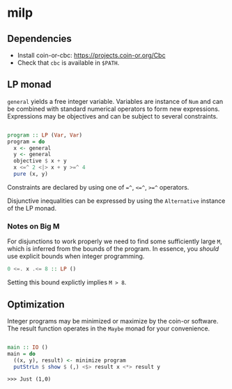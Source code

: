 # milp

## Dependencies

 - Install coin-or-cbc: https://projects.coin-or.org/Cbc
 - Check that `cbc` is available in `$PATH`.


## LP monad

`general` yields a free integer variable. Variables are instance of `Num` and can be combined with standard numerical operators to form new expressions. Expressions may be objectives and can be subject to several constraints.

```haskell

program :: LP (Var, Var)
program = do
  x <- general
  y <- general
  objective $ x + y
  x <=^ 2 <|> x + y >=^ 4
  pure (x, y)

```

Constraints are declared by using one of `=^`, `<=^`, `>=^` operators.

Disjunctive inequalities can be expressed by using the `Alternative` instance of the LP monad.

### Notes on Big M

For disjunctions to work properly we need to find some sufficiently large `M`, which is inferred from the bounds of the program. In essence, you *should* use explicit bounds when integer programming.

```haskell
0 <=. x .<= 8 :: LP ()
```

Setting this bound explictly implies `M > 8`.


## Optimization

Integer programs may be minimized or maximize by the coin-or software.
The result function operates in the `Maybe` monad for your convenience.

```haskell

main :: IO ()
main = do
  ((x, y), result) <- minimize program
  putStrLn $ show $ (,) <$> result x <*> result y

```

` >>> Just (1,0) `  
